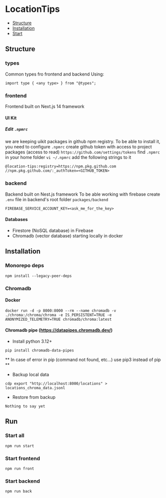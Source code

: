 # LocationTips

- [Structure](#structure)
- [Installation](#installation)
- [Start](#start)

## <a name="structure"></a>Structure

### types
Common types fro frontend and backend
Using:
```
import type { <any type> } from "@types";
```

### frontend
Frontend built on Next.js 14 framework

#### UI Kit

##### Edit `.npmrc`

we are keeping uikit packages in github npm registry. To be able to install it, you need to configure `.npmrc`
create github token with access to project packages (access to read) `https://github.com/settings/tokens`
find `.npmrc` in your home folder `vi ~/.npmrc`
add the following strings to it
```
@location-tips:registry=https://npm.pkg.github.com
//npm.pkg.github.com/:_authToken=<GITHUB_TOKEN>
```

### backend
Backend built on Nest.js framework
To be able working with firebase create `.env` file in backend's root folder `packages/backend`
```
FIREBASE_SERVICE_ACCOUNT_KEY=<ask_me_for_the_key>
``` 

#### Databases
- Firestore (NoSQL database) in Firebase
- Chromadb (vector database) starting locally in docker

## <a name="installation"></a>Installation

### Monorepo deps

```
npm install --legacy-peer-deps
```

### Chromadb

#### Docker

```
docker run -d -p 8000:8000 --rm --name chromadb -v ./chroma:/chroma/chroma -e IS_PERSISTENT=TRUE -e ANONYMIZED_TELEMETRY=TRUE chromadb/chroma:latest
```

#### Chromadb pipe (https://datapipes.chromadb.dev/)

- Install python 3.12+

```
pip install chromadb-data-pipes
```

** In case of error in pip (command not found, etc...) use pip3 instead of pip **

- Backup local data
```
cdp export "http://localhost:8000/locations" > locations_chroma_data.jsonl
```

- Restore from backup
```
Nothing to say yet
```

## <a name="run"></a>Run

### Start all
```
npm run start
```

### Start frontend
```
npm run front
```

### Start backend
```
npm run back
```